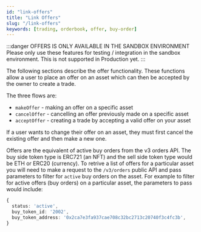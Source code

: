 ```yaml
---
id: "link-offers"
title: "Link Offers"
slug: "/link-offers"
keywords: [trading, orderbook, offer, buy-order]
---
```


:::danger OFFERS IS ONLY AVAILABLE IN THE SANDBOX ENVIRONMENT
Please only use these features for testing / integration in the sandbox environment. This is not supported in Production yet.
:::

The following sections describe the offer functionality. These functions allow a user to place an offer on an asset which can then be accepted by the owner to create a trade.

The three flows are:
* `makeOffer` - making an offer on a specific asset
* `cancelOffer` - cancelling an offer previously made on a specific asset
* `acceptOffer` - creating a trade by accepting a valid offer on your asset

If a user wants to change their offer on an asset, they must first cancel the existing offer and then make a new one.

Offers are the equivalent of active buy orders from the v3 orders API. The buy side token type is ERC721 (an NFT) and the sell side token type would be ETH or ERC20 (currency). To retrive a list of offers for a particular asset you will need to make a request to the `/v3/orders` public API and pass parameters to filter for `active` buy orders on the asset. For example to filter for active offers (buy orders) on a particular asset, the parameters to pass would include:

```typescript
{
  status: 'active',
  buy_token_id: '2002',
  buy_token_address: '0x2ca7e3fa937cae708c32bc2713c20740f3c4fc3b',
}
```
